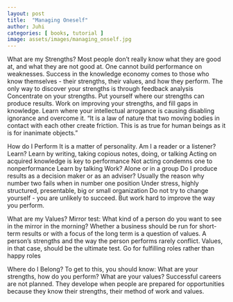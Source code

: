 ```yaml
---
layout: post
title:  "Managing Oneself"
author: Juhi
categories: [ books, tutorial ]
image: assets/images/managing_onself.jpg
---
```

What are my Strengths?
Most people don’t really know what they are good at, and what they are not good at. One cannot build performance on weaknesses. Success in the knowledge economy comes to those who know themselves - their strengths, their values, and how they perform. The only way to discover your strengths is through feedback analysis
Concentrate on your strengths. Put yourself where our strengths can produce results.
Work on improving your strengths, and fill gaps in knowledge.
Learn where your intellectual arrogance is causing disabling ignorance and overcome it.
“It is a law of nature that two moving bodies in contact with each other create friction. This is as true for human beings as it is for inanimate objects.”

How do I Perform
It is  a matter of personality. Am I a reader or a listener?
Learn?
Learn by writing, taking copious notes, doing, or talking
Acting on acquired knowledge is key to performance
Not acting condemns one to nonperformance
Learn by talking
Work?
Alone or in a group
Do I produce results as a decision maker or as an adviser? Usually the reason why number two fails when in number one position
Under stress, highly structured, presentable, big or small organization
Do not try to change yourself - you are unlikely to succeed. But work hard to improve the way you perform. 

What are my Values?
Mirror test: What kind of a person do you want to see in the mirror in the morning?
Whether a business should be run for short-term results or with a focus of the long term is a question of values.
A person’s strengths and the way the person performs rarely conflict. Values, in that case, should be the ultimate test. Go for fulfilling roles rather than happy roles

Where do I Belong?
To get to this, you should know: What are your strengths, how do you perform? What are your values?
Successful careers are not planned. They develope when people are prepared for opportunities because they know their strengths, their method of work and values.
